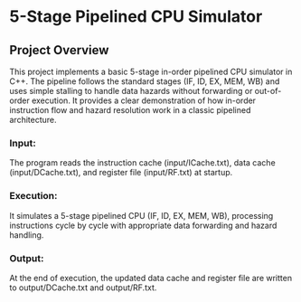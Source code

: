 
# 5-Stage Pipelined CPU Simulator

## Project Overview
This project implements a basic 5-stage in-order pipelined CPU simulator in C++. The pipeline follows the standard stages (IF, ID, EX, MEM, WB) and uses simple stalling to handle data hazards without forwarding or out-of-order execution. It provides a clear demonstration of how in-order instruction flow and hazard resolution work in a classic pipelined architecture.



### Input: 
The program reads the instruction cache (input/ICache.txt), data cache (input/DCache.txt), and register file (input/RF.txt) at startup.

### Execution:
 It simulates a 5-stage pipelined CPU (IF, ID, EX, MEM, WB),       processing instructions cycle by cycle with appropriate data forwarding and hazard handling.

### Output: 
At the end of execution, the updated data cache and register file are written to output/DCache.txt and output/RF.txt.

 
